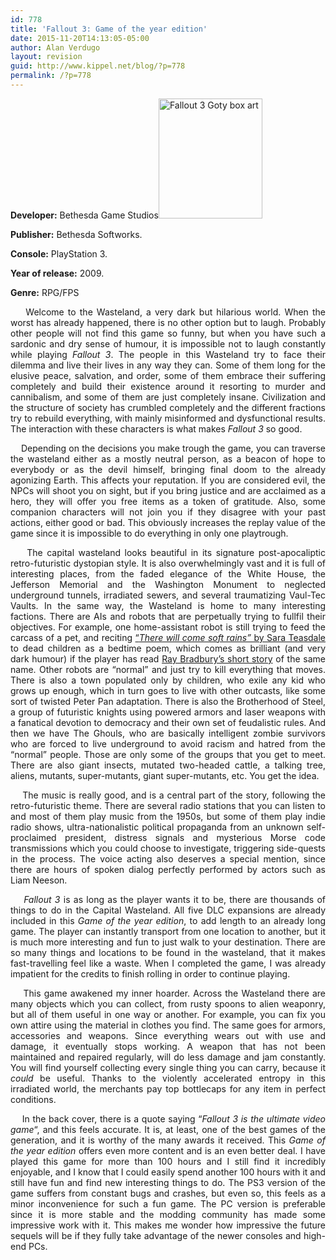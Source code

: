 ```yaml
---
id: 778
title: 'Fallout 3: Game of the year edition'
date: 2015-11-20T14:13:05-05:00
author: Alan Verdugo
layout: revision
guid: http://www.kippel.net/blog/?p=778
permalink: /?p=778
---
```

<p style="text-align: justify;">
  <strong>Developer:</strong> Bethesda Game Studios<img class="alignright wp-image-776" src="http://li106-124.members.linode.com/blog/wp-content/uploads/2015/03/f3_1.jpg" alt="Fallout 3 Goty box art" width="166" height="192" />
</p>

<p style="text-align: justify;">
  <strong>Publisher:</strong> Bethesda Softworks.
</p>

<p style="text-align: justify;">
  <strong>Console:</strong> PlayStation 3.
</p>

<p style="text-align: justify;">
  <strong>Year of release:</strong> 2009.
</p>

**Genre:** RPG/FPS

<p style="text-align: justify;">
      Welcome to the Wasteland, a very dark but hilarious world. When the worst has already happened, there is no other option but to laugh. Probably other people will not find this game so funny, but when you have such a sardonic and dry sense of humour, it is impossible not to laugh constantly while playing <em>Fallout 3</em>. The people in this Wasteland try to face their dilemma and live their lives in any way they can. Some of them long for the elusive peace, salvation, and order, some of them embrace their suffering completely and build their existence around it resorting to murder and cannibalism, and some of them are just completely insane. Civilization and the structure of society has crumbled completely and the different fractions try to rebuild everything, with mainly misinformed and dysfunctional results. The interaction with these characters is what makes <em>Fallout 3</em> so good.
</p>

<p style="text-align: justify;">
      Depending on the decisions you make trough the game, you can traverse the wasteland either as a mostly neutral person, as a beacon of hope to everybody or as the devil himself, bringing final doom to the already agonizing Earth. This affects your reputation. If you are considered evil, the NPCs will shoot you on sight, but if you bring justice and are acclaimed as a hero, they will offer you free items as a token of gratitude. Also, some companion characters will not join you if they disagree with your past actions, either good or bad. This obviously increases the replay value of the game since it is impossible to do everything in only one playtrough.
</p>

<p style="text-align: justify;">
      The capital wasteland looks beautiful in its signature post-apocaliptic retro-futuristic dystopian style. It is also overwhelmingly vast and it is full of interesting places, from the faded elegance of the White House, the Jefferson Memorial and the Washington Monument to neglected underground tunnels, irradiated sewers, and several traumatizing Vaul-Tec Vaults. In the same way, the Wasteland is home to many interesting factions. There are AIs and robots that are perpetually trying to fullfil their objectives. For example, one home-assistant robot is still trying to feed the carcass of a pet, and reciting <a href="http://en.wikipedia.org/wiki/There_Will_Come_Soft_Rains" target="_blank">&#8220;<em>There will come soft rains&#8221;</em> by Sara Teasdale</a> to dead children as a bedtime poem, which comes as brilliant (and very dark humour) if the player has read <a href="http://en.wikipedia.org/wiki/There_Will_Come_Soft_Rains_%28short_story%29" target="_blank">Ray Bradbury&#8217;s short story</a> of the same name. Other robots are &#8220;normal&#8221; and just try to kill everything that moves. There is also a town populated only by children, who exile any kid who grows up enough, which in turn goes to live with other outcasts, like some sort of twisted Peter Pan adaptation. There is also the Brotherhood of Steel, a group of futuristic knights using powered armors and laser weapons with a fanatical devotion to democracy and their own set of feudalistic rules. And then we have The Ghouls, who are basically intelligent zombie survivors who are forced to live underground to avoid racism and hatred from the &#8220;normal&#8221; people. Those are only some of the groups that you get to meet. There are also giant insects, mutated two-headed cattle, a talking tree, aliens, mutants, super-mutants, giant super-mutants, etc. You get the idea.
</p>

<p style="text-align: justify;">
      The music is really good, and is a central part of the story, following the retro-futuristic theme. There are several radio stations that you can listen to and most of them play music from the 1950s, but some of them play indie radio shows, ultra-nationalistic political propaganda from an unknown self-proclaimed president, distress signals and mysterious Morse code transmissions which you could choose to investigate, triggering side-quests in the process. The voice acting also deserves a special mention, since there are hours of spoken dialog perfectly performed by actors such as Liam Neeson.
</p>

<p style="text-align: justify;">
  <em>    Fallout 3</em> is as long as the player wants it to be, there are thousands of things to do in the Capital Wasteland. All five DLC expansions are already included in this <em>Game of the year edition</em>, to add length to an already long game. The player can instantly transport from one location to another, but it is much more interesting and fun to just walk to your destination. There are so many things and locations to be found in the wasteland, that it makes fast-travelling feel like a waste. When I completed the game, I was already impatient for the credits to finish rolling in order to continue playing.
</p>

<p style="text-align: justify;">
      This game awakened my inner hoarder. Across the Wasteland there are many objects which you can collect, from rusty spoons to alien weaponry, but all of them useful in one way or another. For example, you can fix you own attire using the material in clothes you find. The same goes for armors, accessories and weapons. Since everything wears out with use and damage, it eventually stops working. A weapon that has not been maintained and repaired regularly, will do less damage and jam constantly. You will find yourself collecting every single thing you can carry, because it <em>could</em> be useful. Thanks to the violently accelerated entropy in this irradiated world, the merchants pay top bottlecaps for any item in perfect conditions.
</p>

<p style="text-align: justify;">
      In the back cover, there is a quote saying &#8220;<em>Fallout 3 is the ultimate video game</em>&#8220;, and this feels accurate. It is, at least, one of the best games of the generation, and it is worthy of the many awards it received. This <em>Game of the year edition</em> offers even more content and is an even better deal. I have played this game for more than 100 hours and I still find it incredibly enjoyable, and I know that I could easily spend another 100 hours with it and still have fun and find new interesting things to do. The PS3 version of the game suffers from constant bugs and crashes, but even so, this feels as a minor inconvenience for such a fun game. The PC version is preferable since it is more stable and the modding community has made some impressive work with it. This makes me wonder how impressive the future sequels will be if they fully take advantage of the newer consoles and high-end PCs.
</p>